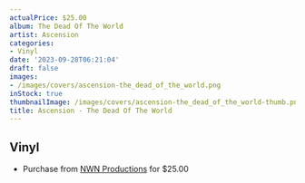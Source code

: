 ```yaml
---
actualPrice: $25.00
album: The Dead Of The World
artist: Ascension
categories:
- Vinyl
date: '2023-09-28T06:21:04'
draft: false
images:
- /images/covers/ascension-the_dead_of_the_world.png
inStock: true
thumbnailImage: /images/covers/ascension-the_dead_of_the_world-thumb.png
title: Ascension - The Dead Of The World
---
```


## Vinyl
* Purchase from [NWN Productions](http://shop.nwnprod.com/index.php?route=product/product&path=75&product_id=40462&sort=pd.name&order=ASC) for $25.00

